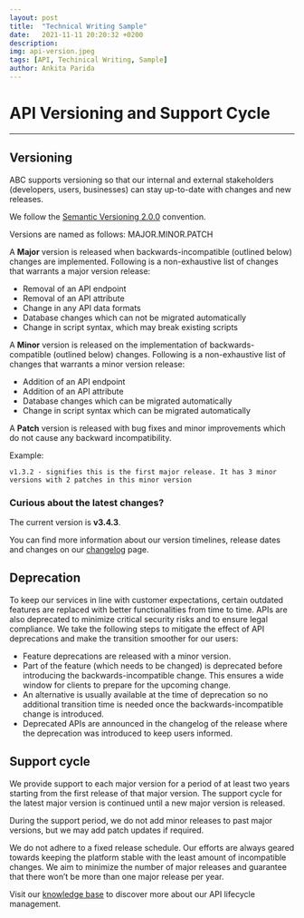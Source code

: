 ```yaml
---
layout: post
title:  "Technical Writing Sample"
date:   2021-11-11 20:20:32 +0200
description: 
img: api-version.jpeg
tags: [API, Techinical Writing, Sample]
author: Ankita Parida
---
```

# API Versioning and Support Cycle
--------------

## Versioning
ABC supports versioning so that our internal and external stakeholders (developers, users, businesses) can stay up-to-date with changes and new releases. 

We follow the [Semantic Versioning 2.0.0](https://semver.org/) convention.

Versions are named as follows: MAJOR.MINOR.PATCH

A **Major** version is released when backwards-incompatible (outlined below) changes are implemented. Following is a non-exhaustive list of changes that warrants a major version release: 
- Removal of an API endpoint 
- Removal of an API attribute 
- Change in any API data formats 
- Database changes which can not be migrated automatically 
- Change in script syntax, which may break existing scripts 
  
A **Minor** version is released on the implementation of backwards-compatible (outlined below) changes. Following is a non-exhaustive list of changes that warrants a minor version release: 
- Addition of an API endpoint 
- Addition of an API attribute 
- Database changes which can be migrated automatically 
- Change in script syntax which can be migrated automatically 

A **Patch** version is released with bug fixes and minor improvements which do not cause any backward incompatibility.
   
Example: 
```
v1.3.2 - signifies this is the first major release. It has 3 minor versions with 2 patches in this minor version
```


### Curious about the latest changes?
The current version is **v3.4.3**. 

You can find more information about our version timelines, release dates and changes on our [changelog](https://fakelink.com/releases) page. 

## Deprecation 
To keep our services in line with customer expectations, certain outdated features are replaced with better functionalities from time to time. APIs are also deprecated to minimize critical security risks and to ensure legal compliance. We take the following steps to mitigate the effect of API deprecations and make the transition smoother for our users:
- Feature deprecations are released with a minor version.
- Part of the feature (which needs to be changed) is deprecated before introducing the backwards-incompatible change. This ensures a wide window for clients to prepare for the upcoming change.
- An alternative is usually available at the time of deprecation so no additional transition time is needed once the backwards-incompatible change is introduced. 
- Deprecated APIs are announced in the changelog of the release where the deprecation was introduced to keep users informed. 
   
## Support cycle 

We provide support to each major version for a period of at least two years starting from the first release of that major version. The support cycle for the latest major version is continued until a new major version is released.

During the support period, we do not add minor releases to past major versions, but we may add patch updates if required. 

We do not adhere to a fixed release schedule. Our efforts are always geared towards keeping the platform stable with the least amount of incompatible changes. We aim to minimize the number of major releases and guarantee that there won’t be more than one major release per year. 

Visit our [knowledge base](https://ankita396.github.io/portfolio/) to discover more about our API lifecycle management. 







